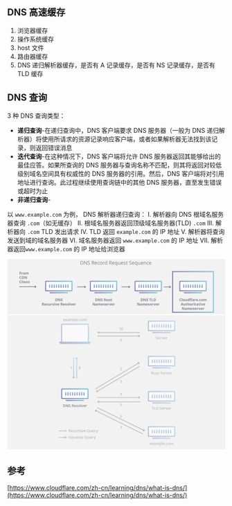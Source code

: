 ## DNS 高速缓存

1. 浏览器缓存
2. 操作系统缓存
3. host 文件
4. 路由器缓存
5. DNS 递归解析器缓存，是否有 A 记录缓存，是否有 NS 记录缓存，是否有 TLD 缓存

## DNS 查询

3 种 DNS 查询类型：

- **递归查询**-在递归查询中，DNS 客户端要求 DNS 服务器（一般为 DNS 递归解析器）将使用所请求的资源记录响应客户端，或者如果解析器无法找到该记录，则返回错误消息
- **迭代查询**-在这种情况下，DNS 客户端将允许 DNS 服务器返回其能够给出的最佳应答。如果所查询的 DNS 服务器与查询名称不匹配，则其将返回对较低级别域名空间具有权威性的 DNS 服务器的引用。然后，DNS 客户端将对引用地址进行查询。此过程继续使用查询链中的其他 DNS 服务器，直至发生错误或超时为止
- **非递归查询**-

以 `www.example.com` 为例， DNS 解析器递归查询：
I. 解析器向 DNS 根域名服务器查询 `.com`（如无缓存）
II. 根域名服务器返回顶级域名服务器(TLD) `.com`
III. 解析器向 `.com` TLD 发出请求
IV. TLD 返回 `example.com` 的 IP 地址
V. 解析器将查询发送到域的域名服务器
VI. 域名服务器返回 `www.example.com` 的 IP 地址
VII. 解析器返回`www.example.com` 的 IP 地址给浏览器

![](https://raw.githubusercontent.com/littleprincewdk/figure-bed/master/20210501135156.png)
![](https://raw.githubusercontent.com/littleprincewdk/figure-bed/master/20210501143250.png)

## 参考

[https://www.cloudflare.com/zh-cn/learning/dns/what-is-dns/](https://www.cloudflare.com/zh-cn/learning/dns/what-is-dns/)
